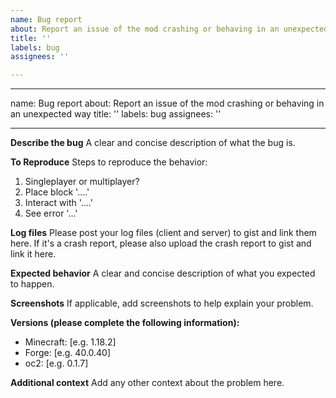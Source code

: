 ```yaml
---
name: Bug report
about: Report an issue of the mod crashing or behaving in an unexpected way
title: ''
labels: bug
assignees: ''

---
```


---
name: Bug report
about: Report an issue of the mod crashing or behaving in an unexpected way
title: ''
labels: bug
assignees: ''

---

**Describe the bug**
A clear and concise description of what the bug is.

**To Reproduce**
Steps to reproduce the behavior:
1. Singleplayer or multiplayer?
2. Place block '....'
3. Interact with '....'
4. See error '...'

**Log files**
Please post your log files (client and server) to gist and link them here.
If it's a crash report, please also upload the crash report to gist and link it here.

**Expected behavior**
A clear and concise description of what you expected to happen.

**Screenshots**
If applicable, add screenshots to help explain your problem.

**Versions (please complete the following information):**
 - Minecraft: [e.g. 1.18.2]
 - Forge: [e.g. 40.0.40]
 - oc2: [e.g. 0.1.7]

**Additional context**
Add any other context about the problem here.
